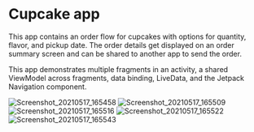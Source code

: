 Cupcake app
============

This app contains an order flow for cupcakes with options for quantity, flavor, and pickup date.
The order details get displayed on an order summary screen and can be shared to another app to
send the order.

This app demonstrates multiple fragments in an activity, a shared ViewModel across fragments,
data binding, LiveData, and the Jetpack Navigation component.

![Screenshot_20210517_165458](https://user-images.githubusercontent.com/15269393/118548642-e5ffec80-b730-11eb-9ae9-d4c392e72abf.png)
![Screenshot_20210517_165509](https://user-images.githubusercontent.com/15269393/118548654-e8624680-b730-11eb-8a77-73889ee522a4.png)
![Screenshot_20210517_165516](https://user-images.githubusercontent.com/15269393/118548655-e8fadd00-b730-11eb-923f-995df055c018.png)
![Screenshot_20210517_165522](https://user-images.githubusercontent.com/15269393/118548657-e8fadd00-b730-11eb-83c9-5d87770628bd.png)
![Screenshot_20210517_165543](https://user-images.githubusercontent.com/15269393/118548660-e9937380-b730-11eb-8e20-1783dc3dfb43.png)
